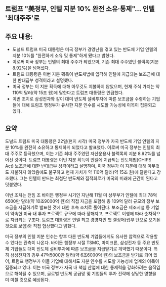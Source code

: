 ## 트럼프 "美정부, 인텔 지분 10% 완전 소유·통제"… 인텔 '최대주주'로

## 주요 내용:
*   도널드 트럼프 미국 대통령은 미국 정부가 경영난을 겪고 있는 반도체 기업 인텔의 지분 10%를 "완전하게 소유 및 통제"하게 됐다고 밝혔다.
*   이로써 미국 정부는 인텔의 최대 주주가 되었으며, 기존 최대 주주였던 블랙록(지분 8.92%)을 넘어섰다.
*   트럼프 대통령은 이번 지분 획득이 반도체법에 입각해 인텔에 지급되는 보조금에 대한 반대급부 성격이라고 설명했다.
*   미국 정부는 이 지분 획득에 대해 아무것도 지불하지 않았으며, 현재 주식 가치는 약 110억 달러(약 15조 원)에 달한다고 트럼프 대통령은 언급했다.
*   이번 조치로 삼성전자와 같이 대미 반도체 설비투자에 따른 보조금을 수령하는 기업들에 대해 트럼프 행정부가 유사한 지분 인수를 시도할 가능성에 이목이 집중되고 있다.

## 요약

도널드 트럼프 미국 대통령은 22일(현지 시각) 미국 정부가 자국 반도체 기업 인텔의 지분 10%를 완전히 소유하고 통제하게 되었다고 발표했다. 이로써 미국 정부는 인텔의 최대 주주로 등극했으며, 이는 기존 최대 주주였던 자산운용사 블랙록의 지분 8.92%를 넘어선 것이다. 트럼프 대통령은 이번 지분 획득이 인텔에 지급되는 반도체법(CHIPS Act) 보조금에 대한 반대급부 성격이라고 설명하며, 미국 정부가 이 지분에 대해 아무것도 지불하지 않았음에도 불구하고 현재 가치가 약 110억 달러(약 15조 원)에 달한다고 강조했다. 그는 인텔이 만드는 최첨단 반도체와 집적회로가 미국의 미래에 근간이 된다고 덧붙였다.

이번 조치는 전임 조 바이든 행정부 시기인 지난해 11월 미 상무부가 인텔에 최대 78억6500만 달러(약 10조9000억 원)의 직접 자금을 포함해 총 109억 달러 규모의 정부 보조금을 지급하기로 발표한 것에 대한 후속 조치로 풀이된다. 보조금은 제조시설 등 기업이 약속한 미국 내 투자 프로젝트 규모에 따라 정해지고, 프로젝트 이행에 따라 순차적으로 지급되는 구조다. 트럼프 대통령은 인텔 최고 경영자인 팻 겔싱어(립부 탄으로 오기된 것으로 보임)와 직접 협상했다고 밝혔다.

미국 정부의 인텔 지분 인수는 향후 다른 반도체 기업들에게도 유사한 압력으로 작용할 수 있다는 관측이 나온다. 바이든 행정부 시절 TSMC, 마이크론, 삼성전자 등 주요 반도체 기업들도 대미 반도체 설비투자에 따른 보조금을 지급받기로 계약했기 때문이다. 특히 삼성전자의 경우 47억5000만 달러(약 6조6000억 원)의 보조금을 받기로 되어 있어, 트럼프 행정부가 이들 기업에 대해서도 지분 인수를 시도할 가능성에 업계의 이목이 집중되고 있다. 이는 미국 정부가 자국 내 핵심 산업에 대한 통제력을 강화하려는 움직임으로 해석될 수 있으며, 글로벌 반도체 공급망 및 기업들의 투자 전략에 상당한 영향을 미 미칠 것으로 예상된다.